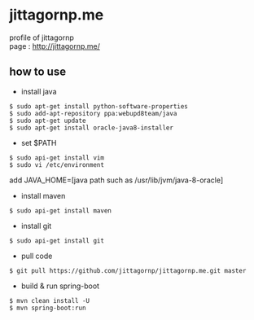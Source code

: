 # jittagornp.me

profile of jittagornp <br/>
page : http://jittagornp.me/

## how to use
- install java
```shell
$ sudo apt-get install python-software-properties
$ sudo add-apt-repository ppa:webupd8team/java
$ sudo apt-get update
$ sudo apt-get install oracle-java8-installer
```
- set $PATH
```shell
$ sudo api-get install vim
$ sudo vi /etc/environment
```
add JAVA_HOME=[java path such as /usr/lib/jvm/java-8-oracle]

- install maven
```shell
$ sudo api-get install maven
```
- install git
```shell
$ sudo api-get install git
```
- pull code
```shell
$ git pull https://github.com/jittagornp/jittagornp.me.git master
```
- build & run spring-boot
```shell
$ mvn clean install -U
$ mvn spring-boot:run
```
